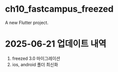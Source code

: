 # ch10_fastcampus_freezed

A new Flutter project.

# 2025-06-21 업데이트 내역
1. freezed 3.0 마이그레이션
2. ios, android 폴더 최신화 

